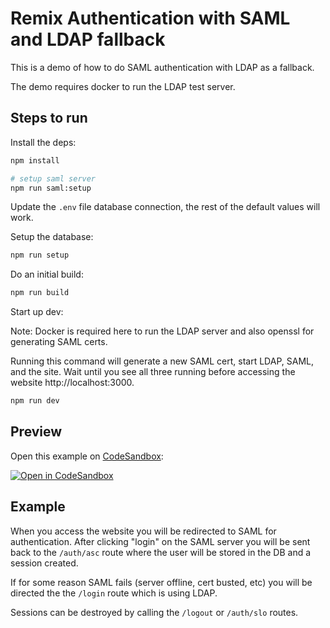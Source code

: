 # Remix Authentication with SAML and LDAP fallback

This is a demo of how to do SAML authentication with LDAP as a fallback.

The demo requires docker to run the LDAP test server.

## Steps to run

Install the deps:

```bash
npm install

# setup saml server
npm run saml:setup
```

Update the `.env` file database connection, the rest of the default values will work.

Setup the database:

```bash
npm run setup
```

Do an initial build:

```bash
npm run build
```

Start up dev:

Note: Docker is required here to run the LDAP server and also openssl for generating SAML certs.

Running this command will generate a new SAML cert, start LDAP, SAML, and the site. Wait until you see all three running before accessing the website http://localhost:3000.

```bash
npm run dev
```

## Preview

Open this example on [CodeSandbox](https://codesandbox.com):

<!-- TODO: update this link to the path for your example: -->

[![Open in CodeSandbox](https://codesandbox.io/static/img/play-codesandbox.svg)](https://codesandbox.io/s/github/remix-run/examples/tree/main/remix-auth-saml-ldap)

## Example

When you access the website you will be redirected to SAML for authentication. After clicking "login" on the SAML server you will be sent back to the `/auth/asc` route where the user will be stored in the DB and a session created.

If for some reason SAML fails (server offline, cert busted, etc) you will be directed the the `/login` route which is using LDAP.

Sessions can be destroyed by calling the `/logout` or `/auth/slo` routes.

